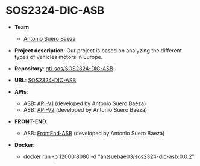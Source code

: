 # SOS2324-DIC-ASB

- **Team**
  - [Antonio Suero Baeza](https://github.com/antsuebae)
- **Project description**: Our project is based on analyzing the different types of vehicles motors in Europe.

- **Repository**: [gti-sos/SOS2324-DIC-ASB](https://github.com/gti-sos/sos2324-dic-sss.git)

- **URL**: [SOS2324-DIC-ASB](http://sos2324-dic-asb.appspot.com)

-  **APIs**:
    - ASB: [API-V1](http://sos2324-dic-asb.appspot.com/api/v1/cars-by-motor/docs) (developed by Antonio Suero Baeza)
    - ASB: [API-V2](http://sos2324-dic-asb.appspot.com/api/v2/cars-by-motor/docs) (developed by Antonio Suero Baeza)
- **FRONT-END**:
    - ASB: [FrontEnd-ASB](http://sos2324-dic-asb.appspot.com/cars-by-motor) (developed by Antonio Suero Baeza)
- **Docker**:
  - docker run -p 12000:8080 -d "antsuebae03/sos2324-dic-asb:0.0.2"
